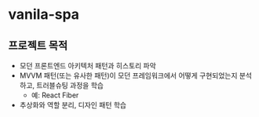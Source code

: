 # vanila-spa

## 프로젝트 목적

- 모던 프론트엔드 아키텍처 패턴과 히스토리 파악
- MVVM 패턴(또는 유사한 패턴)이 모던 프레임워크에서 어떻게 구현되었는지 분석하고, 트러블슈팅 과정을 학습
  - 예: React Fiber
- 추상화와 역할 분리, 디자인 패턴 학습
